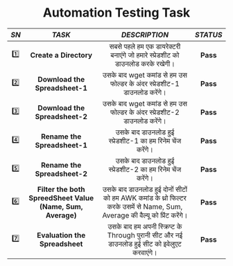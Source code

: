 <h1 align=center> Automation Testing Task </h1>

|***SN***| ***TASK***  |    ***DESCRIPTION***  |***STATUS***  |
| :---: | :------: | :-----: |:-----: |
|:one:|**Create a Directory** |सबसे पहले हम एक डायरेक्टरी बनाएंगे जो हमारे स्प्रेडशीट को डाउनलोड करके रखेगी। | **Pass** |
|:two:|**Download the Spreadsheet-1** | उसके बाद wget कमांड से हम उस फोल्डर के अंदर स्प्रेडशीट-1 डाउनलोड करेंगे। | **Pass** |
|:three:|**Download the Spreadsheet-2** | उसके बाद wget कमांड से हम उस फोल्डर के अंदर स्प्रेडशीट-2 डाउनलोड करेंगे। | **Pass** |
|:four:|**Rename the Spreadsheet-1** |  उसके बाद डाउनलोड हुई स्प्रेडशीट-1 का हम रिनेम चेंज करेंगे। | **Pass** |
|:five:|**Rename the Spreadsheet-2** |  उसके बाद डाउनलोड हुई स्प्रेडशीट-2 का हम रिनेम चेंज करेंगे। | **Pass** |
|:six:|**Filter the both SpreedSheet Value (Name, Sum, Average)**  |  उसके बाद डाउनलोड हुई दोनों सीटों को हम AWK कमांड के थ्रो फिल्टर करके उसमें से Name, Sum, Average की वैल्यू को प्रिंट करेंगे।    | **Pass** |
|:seven:|**Evaluation the Spreadsheet** |  उसके बाद हम अपनी स्क्रिप्ट के Through पुरानी सीट और नई डाउनलोड हुई सीट को इवेलुएट करवाएंगे।  | **Pass** |
